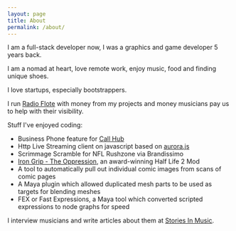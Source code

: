 ```yaml
---
layout: page
title: About
permalink: /about/
---
```


I am a full-stack developer now, I was a graphics and game developer 5 years back.

I am a nomad at heart, love remote work, enjoy music, food and finding unique shoes.

I love startups, especially bootstrappers.

I run [Radio Flote](http://radioflote.com) with money from my projects and money musicians pay us to help with their visibility.

Stuff I've enjoyed coding:

- Business Phone feature for [Call Hub](https://callhub.io)
- Http Live Streaming client on javascript based on [aurora.js](https://github.com/audiocogs/aurora.js/)
- Scrimmage Scramble for NFL Rushzone via Brandissimo
- [Iron Grip - The Oppression](http://www.moddb.com/mods/iron-grip-the-oppression), an award-winning Half Life 2 Mod
- A tool to automatically pull out individual comic images from scans of comic pages
- A Maya plugin which allowed duplicated mesh parts to be used as targets for blending meshes
- FEX or Fast Expressions, a Maya tool which converted scripted expressions to node graphs for speed

I interview musicians and write articles about them at [Stories In Music](https://medium.com/stories-in-music).
